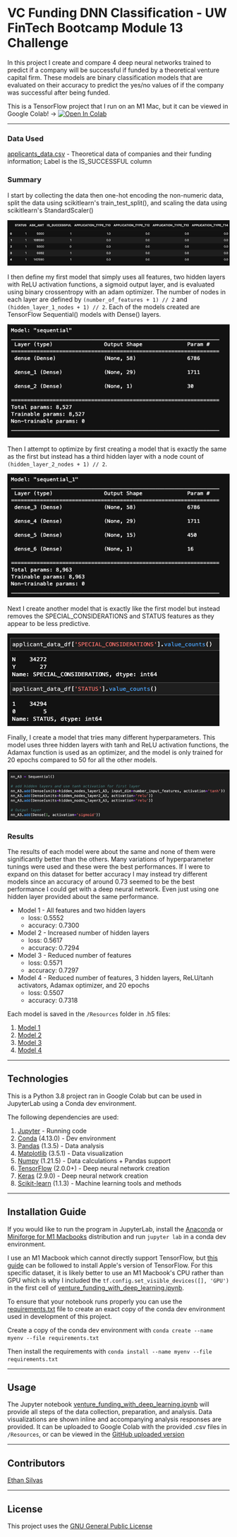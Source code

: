# VC Funding DNN Classification - UW FinTech Bootcamp Module 13 Challenge 

In this project I create and compare 4 deep neural networks trained to predict if a company will be successful if funded by a theoretical venture capital firm. These models are binary classification models that are evaluated on their accuracy to predict the yes/no values of if the company was successful after being funded. 

This is a TensorFlow project that I run on an M1 Mac, but it can be viewed in Google Colab! -> <a href="https://colab.research.google.com/github/ethansilvas/vc-funding-dnn-classification/blob/main/GC_venture_funding_with_deep_learning.ipynb" target="_parent"><img src="https://colab.research.google.com/assets/colab-badge.svg" alt="Open In Colab"/></a>

---

### Data Used
[applicants_data.csv](./Resources/applicants_data.csv) - Theoretical data of companies and their funding information; Label is the IS_SUCCESSFUL column

### Summary

I start by collecting the data then one-hot encoding the non-numeric data, split the data using scikitlearn's train_test_split(), and scaling the data using scikitlearn's StandardScaler()

![DataFrame showing one-hot encoded data with columns like status, ask_amt, and is_successful](./Resources/Images/encoded_dataframe.png)

I then define my first model that simply uses all features, two hidden layers with ReLU activation functions, a sigmoid output layer, and is evaluated using binary crossentropy with an adam optimizer. The number of nodes in each layer are defined by `(number_of_features + 1) // 2` and `(hidden_layer_1_nodes + 1) // 2`. Each of the models created are TensorFlow Sequential() models with Dense() layers. 

![TensorFlow output from using .summary() function showing two hidden layers with 58 and 29 outputs, and an output layer with 1 output](./Resources/Images/model1.png)

Then I attempt to optimize by first creating a model that is exactly the same as the first but instead has a third hidden layer with a node count of `(hidden_layer_2_nodes + 1) // 2`. 

![TensorFlow output from using .summary() function showing three hidden layers with 58, 29, and 15 outputs, and an output layer with 1 output](./Resources/Images/model2.png)

Next I create another model that is exactly like the first model but instead removes the SPECIAL_CONSIDERATIONS and STATUS features as they appear to be less predictive. 

![Outputs showing heavily imbalanced features with 30,000 counts of one value and 30 or less values for the other](./Resources/Images/bad_features.png)

Finally, I create a model that tries many different hyperparameters. This model uses three hidden layers with tanh and ReLU activation functions, the Adamax function is used as an optimizer, and the model is only trained for 20 epochs compared to 50 for all the other models. 

![TensorFlow code showing creation of Sequential() model with 3 hidden layers using tanh and relu activation functions, and an output layer with sigmoid activation](./Resources/Images/model3.png)

### Results

The results of each model were about the same and none of them were significantly better than the others. Many variations of hyperparameter tunings were used and these were the best performances. If I were to expand on this dataset for better accuracy I may instead try different models since an accuracy of around 0.73 seemed to be the best performance I could get with a deep neural network. Even just using one hidden layer provided about the same performance. 

* Model 1 - All features and two hidden layers
    * loss: 0.5552
    * accuracy: 0.7300
* Model 2 - Increased number of hidden layers
    * loss: 0.5617
    * accuracy: 0.7294
* Model 3 - Reduced number of features
    * loss: 0.5571
    * accuracy: 0.7297
* Model 4 - Reduced number of features, 3 hidden layers, ReLU/tanh activators, Adamax optimizer, and 20 epochs
    * loss: 0.5507
    * accuracy: 0.7318

Each model is saved in the `/Resources` folder in .h5 files: 
1. [Model 1](./Resources/AlphabetSoup.h5)
2. [Model 2](./Resources/AlphabetSoup_A1.h5)
3. [Model 3](./Resources/AlphabetSoup_A2.h5)
4. [Model 4](./Resources/AlphabetSoup_A3.h5)

---

## Technologies

This is a Python 3.8 project ran in Google Colab but can be used in JupyterLab using a Conda dev environment. 

The following dependencies are used: 
1. [Jupyter](https://jupyter.org/) - Running code 
2. [Conda](https://github.com/conda/conda) (4.13.0) - Dev environment
3. [Pandas](https://github.com/pandas-dev/pandas) (1.3.5) - Data analysis
4. [Matplotlib](https://github.com/matplotlib/matplotlib) (3.5.1) - Data visualization
5. [Numpy](https://numpy.org/) (1.21.5) - Data calculations + Pandas support
6. [TensorFlow](https://www.tensorflow.org/) (2.0.0+) - Deep neural network creation
7. [Keras](https://keras.io/about/) (2.9.0) - Deep neural network creation
8. [Scikit-learn](https://scikit-learn.org/stable/index.html) (1.1.3) - Machine learning tools and methods

---

## Installation Guide

If you would like to run the program in JupyterLab, install the [Anaconda](https://www.anaconda.com/products/distribution) or [Miniforge for M1 Macbooks](https://github.com/conda-forge/miniforge) distribution and run `jupyter lab` in a conda dev environment. 

I use an M1 Macbook which cannot directly support TensorFlow, but [this guide](https://github.com/mrdbourke/m1-machine-learning-test) can be followed to install Apple's version of TensorFlow. For this specific dataset, it is likely better to use an M1 Macbook's CPU rather than GPU which is why I included the `tf.config.set_visible_devices([], 'GPU')` in the first cell of [venture_funding_with_deep_learning.ipynb](./venture_funding_with_deep_learning.ipynb).

To ensure that your notebook runs properly you can use the [requirements.txt](/Resources/requirements.txt) file to create an exact copy of the conda dev environment used in development of this project. 

Create a copy of the conda dev environment with `conda create --name myenv --file requirements.txt`

Then install the requirements with `conda install --name myenv --file requirements.txt`

---

## Usage

The Jupyter notebook [venture_funding_with_deep_learning.ipynb](./venture_funding_with_deep_learning.ipynb) will provide all steps of the data collection, preparation, and analysis. Data visualizations are shown inline and accompanying analysis responses are provided. It can be uploaded to Google Colab with the provided .csv files in `/Resources`, or can be viewed in the [GitHub uploaded version](https://colab.research.google.com/github/ethansilvas/vc-funding-dnn-classification/blob/main/GC_venture_funding_with_deep_learning.ipynb)

---

## Contributors

[Ethan Silvas](https://github.com/ethansilvas)

---

## License

This project uses the [GNU General Public License](https://choosealicense.com/licenses/gpl-3.0/)